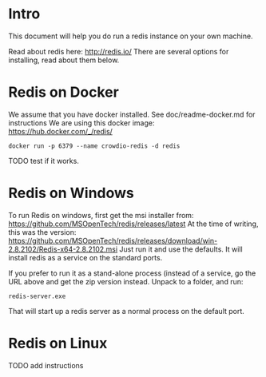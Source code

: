 Intro
=====
This document will help you do run a redis instance on your own machine.

Read about redis here: http://redis.io/
There are several options for installing, read about them below.

Redis on Docker
===============
We assume that you have docker installed. See doc/readme-docker.md for instructions
We are using this docker image: https://hub.docker.com/_/redis/

    docker run -p 6379 --name crowdio-redis -d redis
    
TODO test if it works.
    
Redis on Windows
================
To run Redis on windows, first get the msi installer from: https://github.com/MSOpenTech/redis/releases/latest
At the time of writing, this was the version: https://github.com/MSOpenTech/redis/releases/download/win-2.8.2102/Redis-x64-2.8.2102.msi
Just run it and use the defaults. It will install redis as a service on the standard ports.

If you prefer to run it as a stand-alone process (instead of a service, go the URL above and get the zip version instead.
Unpack to a folder, and run: 
    
    redis-server.exe
    
That will start up a redis server as a normal process on the default port.

Redis on Linux
==============
TODO add instructions
    
    
    

